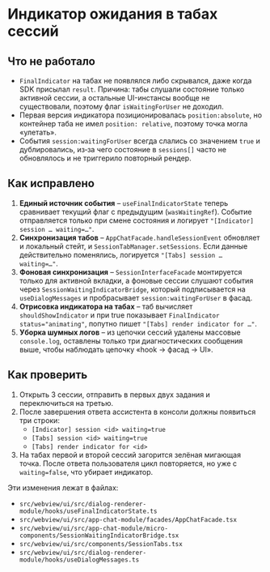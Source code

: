 # Индикатор ожидания в табах сессий

## Что не работало
- `FinalIndicator` на табах не появлялся либо скрывался, даже когда SDK присылал `result`. Причина: табы слушали состояние только активной сессии, а остальные UI-инстансы вообще не существовали, поэтому флаг `isWaitingForUser` не доходил.
- Первая версия индикатора позиционировалась `position:absolute`, но контейнер таба не имел `position: relative`, поэтому точка могла «улетать».
- События `session:waitingForUser` всегда слались со значением `true` и дублировались, из‑за чего состояние в `sessions[]` часто не обновлялось и не триггерило повторный рендер.

## Как исправлено
1. **Единый источник события** – `useFinalIndicatorState` теперь сравнивает текущий флаг с предыдущим (`wasWaitingRef`). Событие отправляется только при смене состояния и логирует `"[Indicator] session … waiting=…"`.
2. **Синхронизация табов** – `AppChatFacade.handleSessionEvent` обновляет и локальный стейт, и `SessionTabManager.setSessions`. Если данные действительно поменялись, логируется `"[Tabs] session … waiting=…"`.
3. **Фоновая синхронизация** – `SessionInterfaceFacade` монтируется только для активной вкладки, а фоновые сессии слушают события через `SessionWaitingIndicatorBridge`, который подписывается на `useDialogMessages` и пробрасывает `session:waitingForUser` в фасад.
4. **Отрисовка индикатора на табах** – таб вычисляет `shouldShowIndicator` и при true показывает `FinalIndicator status="animating"`, попутно пишет `"[Tabs] render indicator for …"`.
5. **Уборка шумных логов** – из цепочки сессий удалены массовые `console.log`, оставлены только три диагностических сообщения выше, чтобы наблюдать цепочку «hook → фасад → UI».

## Как проверить
1. Открыть 3 сессии, отправить в первых двух задания и переключиться на третью.
2. После завершения ответа ассистента в консоли должны появиться три строки:
   - `[Indicator] session <id> waiting=true`
   - `[Tabs] session <id> waiting=true`
   - `[Tabs] render indicator for <id>`
3. На табах первой и второй сессий загорится зелёная мигающая точка. После ответа пользователя цикл повторяется, но уже с `waiting=false`, что убирает индикатор.

Эти изменения лежат в файлах:
- `src/webview/ui/src/dialog-renderer-module/hooks/useFinalIndicatorState.ts`
- `src/webview/ui/src/app-chat-module/facades/AppChatFacade.tsx`
- `src/webview/ui/src/app-chat-module/micro-components/SessionWaitingIndicatorBridge.tsx`
- `src/webview/ui/src/components/SessionTabs.tsx`
- `src/webview/ui/src/dialog-renderer-module/hooks/useDialogMessages.ts`
